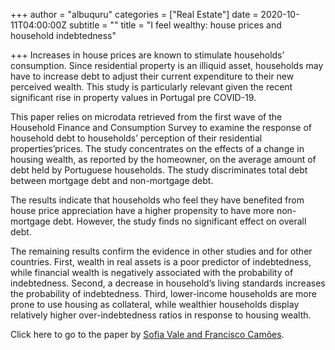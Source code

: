 +++
author = "albuquru"
categories = ["Real Estate"]
date = 2020-10-11T04:00:00Z
subtitle = ""
title = "I feel wealthy: house prices and household indebtedness"

+++
Increases in house prices are known to stimulate households’ consumption. Since residential property is an illiquid asset, households may have to increase debt to adjust their current expenditure to their new perceived wealth. This study is particularly relevant given the recent significant rise in property values in Portugal pre COVID-19.

This paper relies on microdata retrieved from the first wave of the Household Finance and Consumption Survey to examine the response of household debt to households’ perception of their residential properties’prices. The study concentrates on the effects of a change in housing wealth, as reported by the homeowner, on the average amount of debt held by Portuguese households. The study discriminates total debt between mortgage debt and non-mortgage debt.

The results indicate that households who feel they have benefited from house price appreciation have a higher propensity to have more non-mortgage debt. However, the study finds no significant effect on overall debt.

The remaining results confirm the evidence in other studies and for other countries. First, wealth in real assets is a poor predictor of indebtedness, while financial wealth is negatively associated with the probability of indebtedness. Second, a decrease in household’s living standards increases the probability of indebtedness. Third, lower-income households are more prone to use housing as collateral, while wealthier households display relatively higher over-indebtedness ratios in response to housing wealth.

Click here to go to the paper by [Sofia Vale and Francisco Camões](https://www.researchgate.net/publication/329174215_I_feel_wealthy_A_major_determinant_of_Portuguese_households%27_indebtedness).